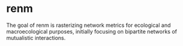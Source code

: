 # renm
 The goal of renm is rasterizing network metrics for ecological and macroecological purposes, initially focusing on bipartite networks of mutualistic interactions.
